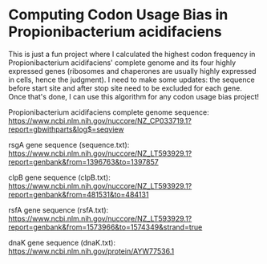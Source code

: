 # Computing Codon Usage Bias in Propionibacterium acidifaciens

This is just a fun project where I calculated the highest codon frequency in Propionibacterium acidifaciens' complete genome and its four highly expressed genes (ribosomes and chaperones are usually highly expressed in cells, hence the judgment). I need to make some updates: the sequence before start site and after stop site need to be excluded for each gene. Once that's done, I can use this algorithm for any codon usage bias project! 

Propionibacterium acidifaciens complete genome sequence: https://www.ncbi.nlm.nih.gov/nuccore/NZ_CP033719.1?report=gbwithparts&log$=seqview

rsgA gene sequence (sequence.txt): https://www.ncbi.nlm.nih.gov/nuccore/NZ_LT593929.1?report=genbank&from=1396763&to=1397857

clpB gene sequence (clpB.txt): https://www.ncbi.nlm.nih.gov/nuccore/NZ_LT593929.1?report=genbank&from=481531&to=484131

rsfA gene sequence (rsfA.txt): https://www.ncbi.nlm.nih.gov/nuccore/NZ_LT593929.1?report=genbank&from=1573966&to=1574349&strand=true

dnaK gene sequence (dnaK.txt): https://www.ncbi.nlm.nih.gov/protein/AYW77536.1
